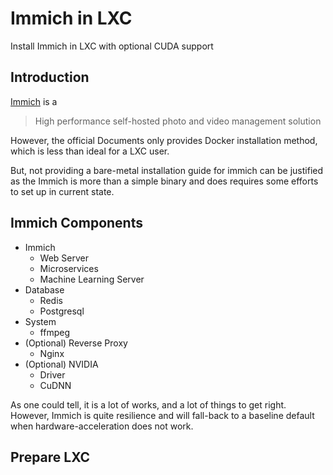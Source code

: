 # Immich in LXC

Install Immich in LXC with optional CUDA support

## Introduction

[Immich](https://github.com/immich-app/immich) is a

> High performance self-hosted photo and video management solution

However, the official Documents only provides Docker installation method, which is less than ideal for a LXC user.

But, not providing a bare-metal installation guide for immich can be justified as the Immich is more than a simple binary and does requires some efforts to set up in current state.

## Immich Components

- Immich
    - Web Server
    - Microservices
    - Machine Learning Server
- Database
    - Redis
    - Postgresql
- System
    - ffmpeg
- (Optional) Reverse Proxy
    - Nginx
- (Optional) NVIDIA
    - Driver
    - CuDNN

As one could tell, it is a lot of works, and a lot of things to get right. However, Immich is quite resilience and will fall-back to a baseline default when hardware-acceleration does not work.

## Prepare LXC
